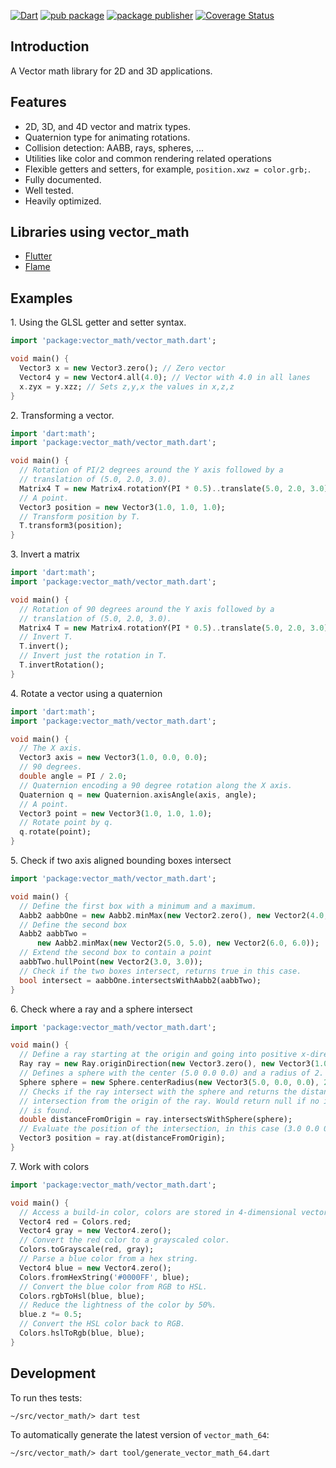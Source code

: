 [![Dart](https://github.com/google/vector_math.dart/workflows/ci/badge.svg?branch=master)](https://github.com/google/vector_math.dart/actions?query=workflow%3Aci+branch%3Amaster)
[![pub package](https://img.shields.io/pub/v/vector_math.svg)](https://pub.dev/packages/vector_math)
[![package publisher](https://img.shields.io/pub/publisher/vector_math.svg)](https://pub.dev/packages/vector_math/publisher)
[![Coverage Status](https://coveralls.io/repos/google/vector_math.dart/badge.svg?branch=master)](https://coveralls.io/r/google/vector_math.dart?branch=master)

## Introduction

A Vector math library for 2D and 3D applications.

## Features

* 2D, 3D, and 4D vector and matrix types.
* Quaternion type for animating rotations.
* Collision detection: AABB, rays, spheres, ...
* Utilities like color and common rendering related operations
* Flexible getters and setters, for example, ```position.xwz = color.grb;```.
* Fully documented.
* Well tested.
* Heavily optimized.

## Libraries using vector_math

* [Flutter](https://github.com/flutter/flutter)
* [Flame](https://github.com/flame-engine/flame)

## Examples

1\. Using the GLSL getter and setter syntax.

```dart
import 'package:vector_math/vector_math.dart';

void main() {
  Vector3 x = new Vector3.zero(); // Zero vector
  Vector4 y = new Vector4.all(4.0); // Vector with 4.0 in all lanes
  x.zyx = y.xzz; // Sets z,y,x the values in x,z,z
}
```

2\. Transforming a vector.


```dart
import 'dart:math';
import 'package:vector_math/vector_math.dart';

void main() {
  // Rotation of PI/2 degrees around the Y axis followed by a
  // translation of (5.0, 2.0, 3.0).
  Matrix4 T = new Matrix4.rotationY(PI * 0.5)..translate(5.0, 2.0, 3.0);
  // A point.
  Vector3 position = new Vector3(1.0, 1.0, 1.0);
  // Transform position by T.
  T.transform3(position);
}
```

3\. Invert a matrix

```dart
import 'dart:math';
import 'package:vector_math/vector_math.dart';

void main() {
  // Rotation of 90 degrees around the Y axis followed by a
  // translation of (5.0, 2.0, 3.0).
  Matrix4 T = new Matrix4.rotationY(PI * 0.5)..translate(5.0, 2.0, 3.0);
  // Invert T.
  T.invert();
  // Invert just the rotation in T.
  T.invertRotation();
}
```

4\. Rotate a vector using a quaternion

```dart
import 'dart:math';
import 'package:vector_math/vector_math.dart';

void main() {
  // The X axis.
  Vector3 axis = new Vector3(1.0, 0.0, 0.0);
  // 90 degrees.
  double angle = PI / 2.0;
  // Quaternion encoding a 90 degree rotation along the X axis.
  Quaternion q = new Quaternion.axisAngle(axis, angle);
  // A point.
  Vector3 point = new Vector3(1.0, 1.0, 1.0);
  // Rotate point by q.
  q.rotate(point);
}
```

5\. Check if two axis aligned bounding boxes intersect

```dart
import 'package:vector_math/vector_math.dart';

void main() {
  // Define the first box with a minimum and a maximum.
  Aabb2 aabbOne = new Aabb2.minMax(new Vector2.zero(), new Vector2(4.0, 4.0));
  // Define the second box
  Aabb2 aabbTwo =
      new Aabb2.minMax(new Vector2(5.0, 5.0), new Vector2(6.0, 6.0));
  // Extend the second box to contain a point
  aabbTwo.hullPoint(new Vector2(3.0, 3.0));
  // Check if the two boxes intersect, returns true in this case.
  bool intersect = aabbOne.intersectsWithAabb2(aabbTwo);
}
```

6\. Check where a ray and a sphere intersect

```dart
import 'package:vector_math/vector_math.dart';

void main() {
  // Define a ray starting at the origin and going into positive x-direction.
  Ray ray = new Ray.originDirection(new Vector3.zero(), new Vector3(1.0, 0.0, 0.0));
  // Defines a sphere with the center (5.0 0.0 0.0) and a radius of 2.
  Sphere sphere = new Sphere.centerRadius(new Vector3(5.0, 0.0, 0.0), 2.0);
  // Checks if the ray intersect with the sphere and returns the distance of the
  // intersection from the origin of the ray. Would return null if no intersection
  // is found.
  double distanceFromOrigin = ray.intersectsWithSphere(sphere);
  // Evaluate the position of the intersection, in this case (3.0 0.0 0.0).
  Vector3 position = ray.at(distanceFromOrigin);
}
```

7\. Work with colors

```dart
import 'package:vector_math/vector_math.dart';

void main() {
  // Access a build-in color, colors are stored in 4-dimensional vectors.
  Vector4 red = Colors.red;
  Vector4 gray = new Vector4.zero();
  // Convert the red color to a grayscaled color.
  Colors.toGrayscale(red, gray);
  // Parse a blue color from a hex string.
  Vector4 blue = new Vector4.zero();
  Colors.fromHexString('#0000FF', blue);
  // Convert the blue color from RGB to HSL.
  Colors.rgbToHsl(blue, blue);
  // Reduce the lightness of the color by 50%.
  blue.z *= 0.5;
  // Convert the HSL color back to RGB.
  Colors.hslToRgb(blue, blue);
}
```

## Development

To run thes tests:

```
~/src/vector_math/> dart test
```

To automatically generate the latest version of `vector_math_64`:

```
~/src/vector_math/> dart tool/generate_vector_math_64.dart
```
